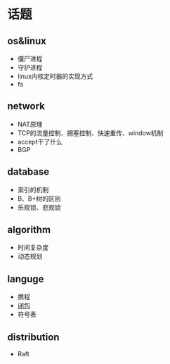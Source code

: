 # 话题

## os&linux 
* 僵尸进程
* 守护进程
* linux内核定时器的实现方式
* fs

## network
* NAT原理
* TCP的流量控制、拥塞控制、快速重传、window机制
* accept干了什么
* BGP

## database
* 索引的机制
* B、B+树的区别
* 乐观锁、悲观锁

## algorithm
* 时间复杂度
* 动态规划

## languge
* 携程
* [闭包](./docs/closure/closure.md)
* 符号表

## distribution
* Raft
